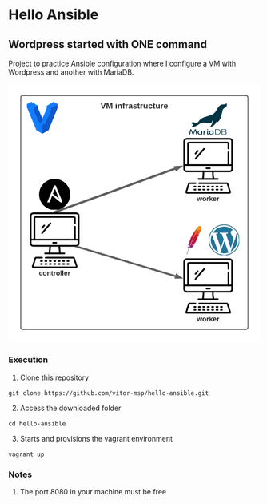 # Hello Ansible

## Wordpress started with ONE command

Project to practice Ansible configuration where I configure a VM with Wordpress and another with MariaDB.

![topology](assets/topology.png)

### Execution
1. Clone this repository
```
git clone https://github.com/vitor-msp/hello-ansible.git
```

2. Access the downloaded folder
```
cd hello-ansible
```

3. Starts and provisions the vagrant environment
```
vagrant up
```

### Notes

1. The port 8080 in your machine must be free